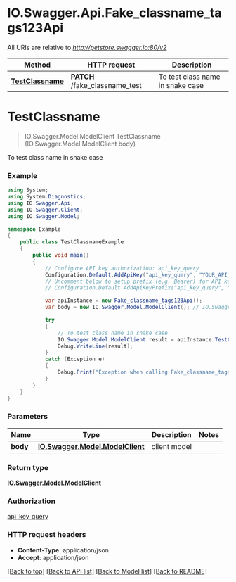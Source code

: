 # IO.Swagger.Api.Fake_classname_tags123Api

All URIs are relative to *http://petstore.swagger.io:80/v2*

Method | HTTP request | Description
------------- | ------------- | -------------
[**TestClassname**](Fake_classname_tags123Api.md#testclassname) | **PATCH** /fake_classname_test | To test class name in snake case


<a name="testclassname"></a>
# **TestClassname**
> IO.Swagger.Model.ModelClient TestClassname (IO.Swagger.Model.ModelClient body)

To test class name in snake case

### Example
```csharp
using System;
using System.Diagnostics;
using IO.Swagger.Api;
using IO.Swagger.Client;
using IO.Swagger.Model;

namespace Example
{
    public class TestClassnameExample
    {
        public void main()
        {
            // Configure API key authorization: api_key_query
            Configuration.Default.AddApiKey("api_key_query", "YOUR_API_KEY");
            // Uncomment below to setup prefix (e.g. Bearer) for API key, if needed
            // Configuration.Default.AddApiKeyPrefix("api_key_query", "Bearer");

            var apiInstance = new Fake_classname_tags123Api();
            var body = new IO.Swagger.Model.ModelClient(); // IO.Swagger.Model.ModelClient | client model

            try
            {
                // To test class name in snake case
                IO.Swagger.Model.ModelClient result = apiInstance.TestClassname(body);
                Debug.WriteLine(result);
            }
            catch (Exception e)
            {
                Debug.Print("Exception when calling Fake_classname_tags123Api.TestClassname: " + e.Message );
            }
        }
    }
}
```

### Parameters

Name | Type | Description  | Notes
------------- | ------------- | ------------- | -------------
 **body** | [**IO.Swagger.Model.ModelClient**](IO.Swagger.Model.ModelClient.md)| client model | 

### Return type

[**IO.Swagger.Model.ModelClient**](IO.Swagger.Model.ModelClient.md)

### Authorization

[api_key_query](../README.md#api_key_query)

### HTTP request headers

 - **Content-Type**: application/json
 - **Accept**: application/json

[[Back to top]](#) [[Back to API list]](../README.md#documentation-for-api-endpoints) [[Back to Model list]](../README.md#documentation-for-models) [[Back to README]](../README.md)

